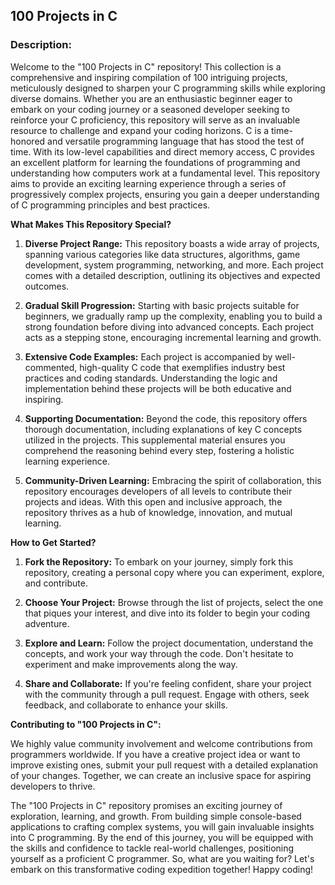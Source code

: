 ## **100 Projects in C**

### **Description:**

Welcome to the "100 Projects in C" repository! This collection is a comprehensive and inspiring compilation of 100 intriguing projects, meticulously designed to sharpen your C programming skills while exploring diverse domains. Whether you are an enthusiastic beginner eager to embark on your coding journey or a seasoned developer seeking to reinforce your C proficiency, this repository will serve as an invaluable resource to challenge and expand your coding horizons.
C is a time-honored and versatile programming language that has stood the test of time. With its low-level capabilities and direct memory access, C provides an excellent platform for learning the foundations of programming and understanding how computers work at a fundamental level. This repository aims to provide an exciting learning experience through a series of progressively complex projects, ensuring you gain a deeper understanding of C programming principles and best practices.

**What Makes This Repository Special?**

1. **Diverse Project Range:** This repository boasts a wide array of projects, spanning various categories like data structures, algorithms, game development, system programming, networking, and more. Each project comes with a detailed description, outlining its objectives and expected outcomes.

2. **Gradual Skill Progression:** Starting with basic projects suitable for beginners, we gradually ramp up the complexity, enabling you to build a strong foundation before diving into advanced concepts. Each project acts as a stepping stone, encouraging incremental learning and growth.

3. **Extensive Code Examples:** Each project is accompanied by well-commented, high-quality C code that exemplifies industry best practices and coding standards. Understanding the logic and implementation behind these projects will be both educative and inspiring.

4. **Supporting Documentation:** Beyond the code, this repository offers thorough documentation, including explanations of key C concepts utilized in the projects. This supplemental material ensures you comprehend the reasoning behind every step, fostering a holistic learning experience.

5. **Community-Driven Learning:** Embracing the spirit of collaboration, this repository encourages developers of all levels to contribute their projects and ideas. With this open and inclusive approach, the repository thrives as a hub of knowledge, innovation, and mutual learning.

**How to Get Started?**

1. **Fork the Repository:** To embark on your journey, simply fork this repository, creating a personal copy where you can experiment, explore, and contribute.

2. **Choose Your Project:** Browse through the list of projects, select the one that piques your interest, and dive into its folder to begin your coding adventure.

3. **Explore and Learn:** Follow the project documentation, understand the concepts, and work your way through the code. Don't hesitate to experiment and make improvements along the way.

4. **Share and Collaborate:** If you're feeling confident, share your project with the community through a pull request. Engage with others, seek feedback, and collaborate to enhance your skills.

**Contributing to "100 Projects in C":**

We highly value community involvement and welcome contributions from programmers worldwide. If you have a creative project idea or want to improve existing ones, submit your pull request with a detailed explanation of your changes. Together, we can create an inclusive space for aspiring developers to thrive.

The "100 Projects in C" repository promises an exciting journey of exploration, learning, and growth. From building simple console-based applications to crafting complex systems, you will gain invaluable insights into C programming. By the end of this journey, you will be equipped with the skills and confidence to tackle real-world challenges, positioning yourself as a proficient C programmer. So, what are you waiting for? Let's embark on this transformative coding expedition together! Happy coding!

